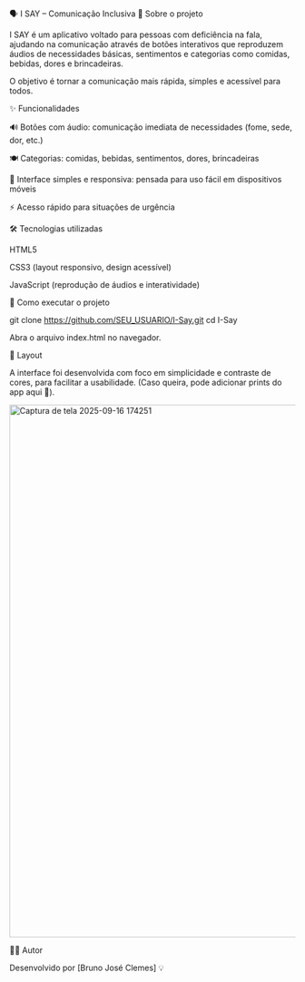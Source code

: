 
🗣️ I SAY – Comunicação Inclusiva
📌 Sobre o projeto

I SAY é um aplicativo voltado para pessoas com deficiência na fala, ajudando na comunicação através de botões interativos que reproduzem áudios de necessidades básicas, sentimentos e categorias como comidas, bebidas, dores e brincadeiras.

O objetivo é tornar a comunicação mais rápida, simples e acessível para todos.

✨ Funcionalidades

🔊 Botões com áudio: comunicação imediata de necessidades (fome, sede, dor, etc.)

🍽️ Categorias: comidas, bebidas, sentimentos, dores, brincadeiras

🎨 Interface simples e responsiva: pensada para uso fácil em dispositivos móveis

⚡ Acesso rápido para situações de urgência

🛠️ Tecnologias utilizadas

HTML5

CSS3 (layout responsivo, design acessível)

JavaScript (reprodução de áudios e interatividade)

🚀 Como executar o projeto

git clone https://github.com/SEU_USUARIO/I-Say.git
cd I-Say

Abra o arquivo index.html no navegador.

📱 Layout

A interface foi desenvolvida com foco em simplicidade e contraste de cores, para facilitar a usabilidade.
(Caso queira, pode adicionar prints do app aqui 📸).

<img width="1898" height="939" alt="Captura de tela 2025-09-16 174251" src="https://github.com/user-attachments/assets/9848d97b-dd95-4e71-8d71-ef6994f635d6" />


👨‍💻 Autor

Desenvolvido por [Bruno José Clemes] 💡





